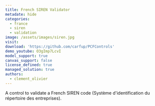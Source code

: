 ```yaml
---
title: French SIREN Validator
metadate: hide
categories:
  - france
  - siren
  - validation
image: /assets/images/siren.jpg
visit: 
download: 'https://github.com/carfup/PCFControls'
demo_youtube: O3gImp7LcvI
model_support: true
canvas_support: false
license_defined: true
managed_solution: true
authors:
  - clement_olivier
---
```


A control to validate a French SIREN code (Système d'identification du répertoire des entreprises).
